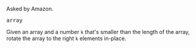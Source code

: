 Asked by Amazon.

<kbd>array</kbd>

Given an array and a number `k` that's smaller than the length of the array, rotate the array to the right `k` elements in-place.
